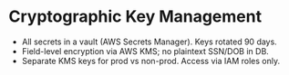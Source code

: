 # Cryptographic Key Management
- All secrets in a vault (AWS Secrets Manager). Keys rotated 90 days.
- Field-level encryption via AWS KMS; no plaintext SSN/DOB in DB.
- Separate KMS keys for prod vs non-prod. Access via IAM roles only.
